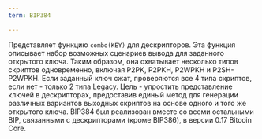 ```yaml
---
term: BIP384

---
```

Представляет функцию `combo(KEY)` для дескрипторов. Эта функция описывает набор возможных сценариев вывода для заданного открытого ключа. Таким образом, она охватывает несколько типов скриптов одновременно, включая P2PK, P2PKH, P2WPKH и P2SH-P2WPKH. Если заданный ключ сжат, проверяются все 4 типа скриптов, если нет - только 2 типа Legacy. Цель - упростить представление ключей в дескрипторах, предоставив единый метод для генерации различных вариантов выходных скриптов на основе одного и того же открытого ключа. BIP384 был реализован вместе со всеми остальными BIP, связанными с дескрипторами (кроме BIP386), в версии 0.17 Bitcoin Core.